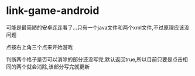 # link-game-android
可能是最简陋的安卓连连看了...只有一个java文件和两个xml文件,不过原理应该没问题

点按右上角三个点来开始游戏

判断两个格子是否可以消除的部分还没写完,默认返回true,所以目前只要是点击相同的两个就会消除,该部分写完就更新
